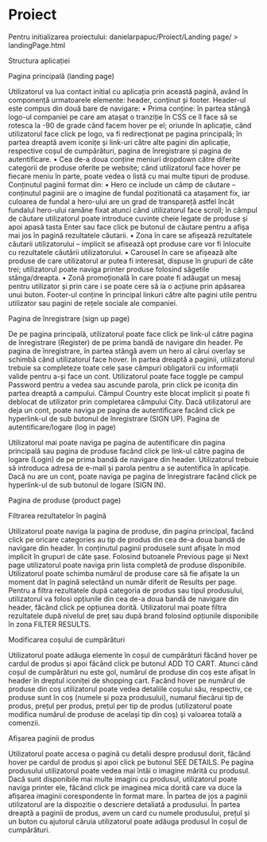 # Proiect

Pentru initializarea proiectului: danielarpapuc/Proiect/Landing page/ > landingPage.html


Structura aplicației

Pagina principală (landing page)

Utilizatorul va lua contact initial cu aplicația prin această pagină, având în componență urmatoarele elemente: header, conținut și footer.
Header-ul este compus din două bare de navigare:
•	Prima conține: în partea stângă logo-ul companiei pe care am atașat o tranziție în CSS ce îl face să se rotesca la -90 de grade când facem hover pe el; oriunde în aplicație, când utilizatorul face click pe logo, va fi redirecționat pe pagina principală; în partea dreaptă avem iconițe și link-uri către alte pagini din aplicație, respective coșul de cumpărături, pagina de înregistrare și pagina de autentificare.
•	Cea de-a doua conține meniuri dropdown către diferite categorii de produse oferite pe website; când utilizatorul face hover pe fiecare meniu în parte, poate vedea o listă cu mai multe tipuri de produse.
Conținutul paginii format din:
•	Hero ce include un câmp de căutare – conținutul paginii are o imagine de fundal pozitionată ca atașament fix, iar culoarea de fundal a hero-ului are un grad de transpareță astfel încât fundalul hero-ului ramâne fixat atunci când utilizatorul face scroll; în câmpul de căutare utilizatorul poate introduce cuvinte cheie legate de produse și apoi apasă tasta Enter sau face click pe butonul de căutare pentru a afișa mai jos în pagină rezultatele căutarii.
•	Zona în care se afișează rezultatele căutarii utilizatorului – implicit se afisează opt produse care vor fi înlocuite cu rezultatele căutării utilizatorului.
•	Carousel în care se afișează alte produse de care utilizatorul ar putea fi interesat, dispuse în grupuri de câte trei; utilizatorul poate naviga printer produse folosind săgetile stânga/dreapta.
•	Zonă promoțională în care poate fi adăugat un mesaj pentru utilizator și prin care i se poate cere să ia o acțiune prin apăsarea unui buton.
Footer-ul conține în principal linkuri către alte pagini utile pentru utilizator sau pagini de rețele sociale ale companiei.

Pagina de înregistrare (sign up page)

De pe pagina principală, utilizatorul poate face click pe link-ul către pagina de înregistrare (Register) de pe prima bandă de navigare din header.
Pe pagina de înregistrare, în partea stângă avem un hero al cărui overlay se schimbă când utilizatorul face hover. În partea dreaptă a paginii, utilizatorul trebuie sa completeze toate cele șase câmpuri obligatorii cu informații valide pentru a-și face un cont. Utilizatorul poate face toggle pe campul Password pentru a vedea sau ascunde parola, prin click pe iconița din partea dreaptă a campului. Câmpul Country este blocat implicit și poate fi deblocat de utilizator prin completarea câmpului City. Dacă utilizatorul are deja un cont, poate naviga pe pagina de autentificare facând click pe hyperlink-ul de sub butonul de înregistrare (SIGN UP).
Pagina de autentificare/logare (log in page)

Utilizatorul mai poate naviga pe pagina de autentificare din pagina principală sau pagina de produse facând click pe link-ul către pagina de logare (Login) de pe prima bandă de navigare din header. Utilizatorul trebuie să introduca adresa de e-mail și parola pentru a se autentifica în aplicație. Dacă nu are un cont, poate naviga pe pagina de înregistrare facând click pe hyperlink-ul de sub butonul de logare (SIGN IN).

Pagina de produse (product page)

Filtrarea rezultatelor în pagină

Utilizatorul poate naviga la pagina de produse, din pagina principal, facând click pe oricare categories au tip de produs din cea de-a doua bandă de navigare din header.
În conținutul paginii produsele sunt afișate în mod implicit în grupuri de câte șase. Folosind butoanele Previous page și Next page utilizatorul poate naviga prin lista completă de produse disponibile. Utilizatorul poate schimba numărul de produse care să fie afișate la un moment dat în pagină selectând un număr diferit de Results per page.
Pentru a filtra rezultatele după categoria de produs sau tipul produsului, utilizatorul va folosi opțiunile din cea de-a doua bandă de navigare din header, făcând click pe opțiunea dorită.
Utilizatorul mai poate filtra rezultatele după nivelul de preț sau după brand folosind opțiunile disponibile în zona FILTER RESULTS.

Modificarea coșului de cumpărături

Utilizatorul poate adăuga elemente în coșul de cumpărături făcând hover pe cardul de produs și apoi făcând click pe butonul ADD TO CART. Atunci când coșul de cumpărături nu este gol, numărul de produse din coș este afișat în header în dreptul iconiței de shopping cart. Facând hover pe numărul de produse din coș utilizatorul poate vedea detaliile coșului său, respectiv, ce produse sunt în coș (numele și poza produsului), numarul fiecărui tip de produs, prețul per produs, prețul per tip de produs (utilizatorul poate modifica numărul de produse de același tip din coș) și valoarea totală a comenzii.

Afișarea paginii de produs

Utilizatorul poate accesa o pagină cu detalii despre produsul dorit, făcând hover pe cardul de produs și apoi click pe butonul SEE DETAILS. Pe pagina produsului utilizatorul poate vedea mai întâi o imagine mărită cu produsul. Dacă sunt disponibile mai multe imagini cu produsul, utilizatorul poate naviga printer ele, făcând click pe imaginea mica dorită care va duce la afișarea imaginii corespondente în format mare. În partea de jos a paginii utilizatorul are la dispozitie o descriere detaliată a produsului. În partea dreaptă a paginii de produs, avem un card cu numele produsului, prețul și un buton cu ajutorul căruia utilizatorul poate adăuga produsul în coșul de cumpărături.




